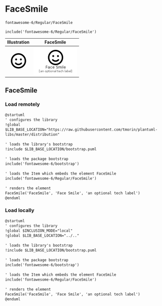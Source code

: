 # FaceSmile


```text
fontawesome-6/Regular/FaceSmile
```

```text
include('fontawesome-6/Regular/FaceSmile')
```



| Illustration | FaceSmile |
| :---: | :---: |
| ![illustration for Illustration](../../fontawesome-6/Regular/FaceSmile.png) | ![illustration for FaceSmile](../../fontawesome-6/Regular/FaceSmile.Local.png) |




## FaceSmile

### Load remotely
```plantuml
@startuml
' configures the library
!global $LIB_BASE_LOCATION="https://raw.githubusercontent.com/tmorin/plantuml-libs/master/distribution"

' loads the library's bootstrap
!include $LIB_BASE_LOCATION/bootstrap.puml

' loads the package bootstrap
include('fontawesome-6/bootstrap')

' loads the Item which embeds the element FaceSmile
include('fontawesome-6/Regular/FaceSmile')

' renders the element
FaceSmile('FaceSmile', 'Face Smile', 'an optional tech label')
@enduml
```

### Load locally
```plantuml
@startuml
' configures the library
!global $INCLUSION_MODE="local"
!global $LIB_BASE_LOCATION="../.."

' loads the library's bootstrap
!include $LIB_BASE_LOCATION/bootstrap.puml

' loads the package bootstrap
include('fontawesome-6/bootstrap')

' loads the Item which embeds the element FaceSmile
include('fontawesome-6/Regular/FaceSmile')

' renders the element
FaceSmile('FaceSmile', 'Face Smile', 'an optional tech label')
@enduml
```

